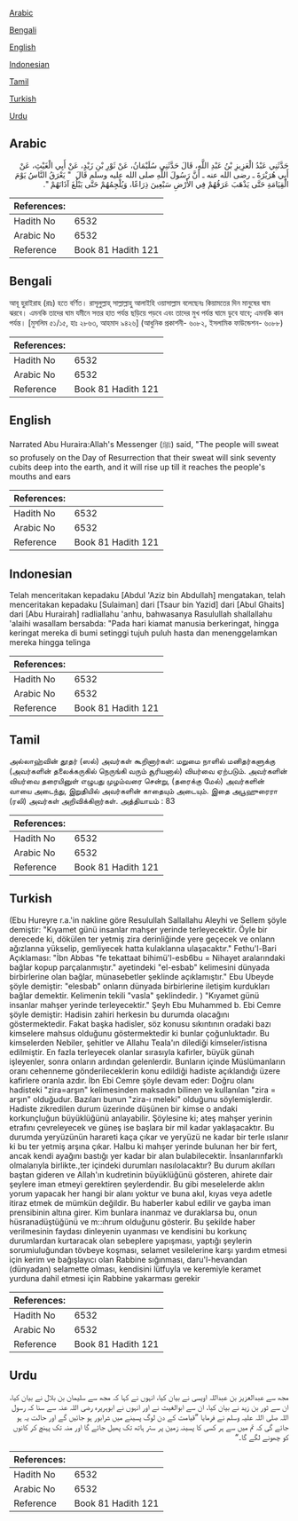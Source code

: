 [Arabic](#arabic)

[Bengali](#bengali)

[English](#english)

[Indonesian](#indonesian)

[Tamil](#tamil)

[Turkish](#turkish)

[Urdu](#urdu)

## Arabic


<div dir="rtl" lang="ar" style={{fontSize:'larger',backgroundColor:'#f8f9fa',padding:20}}>
حَدَّثَنِي عَبْدُ الْعَزِيزِ بْنُ عَبْدِ اللَّهِ، قَالَ حَدَّثَنِي سُلَيْمَانُ، عَنْ ثَوْرِ بْنِ زَيْدٍ، عَنْ أَبِي الْغَيْثِ، عَنْ أَبِي هُرَيْرَةَ ـ رضى الله عنه ـ أَنَّ رَسُولَ اللَّهِ صلى الله عليه وسلم قَالَ ‏ "‏ يَعْرَقُ النَّاسُ يَوْمَ الْقِيَامَةِ حَتَّى يَذْهَبَ عَرَقُهُمْ فِي الأَرْضِ سَبْعِينَ ذِرَاعًا، وَيُلْجِمُهُمْ حَتَّى يَبْلُغَ آذَانَهُمْ ‏"‏‏.‏
</div>
<div style={{backgroundColor:'#f8f9fa',padding:20, marginBottom: 10}}><table> <thead> <tr> <th>References:</th> <th></th> </tr> </thead> <tbody><tr><td>Hadith No</td><td>6532</td></tr><tr><td>Arabic No</td><td>6532</td></tr><tr><td>Reference</td><td>Book 81 Hadith 121</td></tr></tbody></table></div>

## Bengali


<div dir="ltr" lang="bn" style={{fontSize:'larger',backgroundColor:'#f8f9fa',padding:20}}>
আবূ হুরাইরাহ (রাঃ) হতে বর্ণিত। রাসূলুল্লাহ্ সাল্লাল্লাহু আলাইহি ওয়াসাল্লাম বলেছেনঃ কিয়ামতের দিন মানুষের ঘাম ঝরবে। এমনকি তাদের ঘাম যমীনে সত্তর হাত পর্যন্ত ছড়িয়ে পড়বে এবং তাদের মুখ পর্যন্ত ঘামে ডুবে যাবে; এমনকি কান পর্যন্ত। [মুসলিম ৫১/১৫, হাঃ ২৮৬৩, আহমাদ ৯৪২৬] (আধুনিক প্রকাশনী- ৬০৮২, ইসলামিক ফাউন্ডেশন- ৬০৮৮)
</div>
<div style={{backgroundColor:'#f8f9fa',padding:20, marginBottom: 10}}><table> <thead> <tr> <th>References:</th> <th></th> </tr> </thead> <tbody><tr><td>Hadith No</td><td>6532</td></tr><tr><td>Arabic No</td><td>6532</td></tr><tr><td>Reference</td><td>Book 81 Hadith 121</td></tr></tbody></table></div>

## English


<div dir="ltr" lang="en" style={{fontSize:'larger',backgroundColor:'#f8f9fa',padding:20}}>
Narrated Abu Huraira:Allah's Messenger (ﷺ) said, "The people will sweat so profusely on the Day of Resurrection that their sweat will sink seventy cubits deep into the earth, and it will rise up till it reaches the people's mouths and ears
</div>
<div style={{backgroundColor:'#f8f9fa',padding:20, marginBottom: 10}}><table> <thead> <tr> <th>References:</th> <th></th> </tr> </thead> <tbody><tr><td>Hadith No</td><td>6532</td></tr><tr><td>Arabic No</td><td>6532</td></tr><tr><td>Reference</td><td>Book 81 Hadith 121</td></tr></tbody></table></div>

## Indonesian


<div dir="ltr" lang="id" style={{fontSize:'larger',backgroundColor:'#f8f9fa',padding:20}}>
Telah menceritakan kepadaku [Abdul 'Aziz bin Abdullah] mengatakan, telah menceritakan kepadaku [Sulaiman] dari [Tsaur bin Yazid] dari [Abul Ghaits] dari [Abu Hurairah] radliallahu 'anhu, bahwasanya Rasulullah shallallahu 'alaihi wasallam bersabda: "Pada hari kiamat manusia berkeringat, hingga keringat mereka di bumi setinggi tujuh puluh hasta dan menenggelamkan mereka hingga telinga
</div>
<div style={{backgroundColor:'#f8f9fa',padding:20, marginBottom: 10}}><table> <thead> <tr> <th>References:</th> <th></th> </tr> </thead> <tbody><tr><td>Hadith No</td><td>6532</td></tr><tr><td>Arabic No</td><td>6532</td></tr><tr><td>Reference</td><td>Book 81 Hadith 121</td></tr></tbody></table></div>

## Tamil


<div dir="ltr" lang="ta" style={{fontSize:'larger',backgroundColor:'#f8f9fa',padding:20}}>
அல்லாஹ்வின் தூதர் (ஸல்) அவர்கள் கூறினார்கள்: மறுமை நாளில் மனிதர்களுக்கு (அவர்களின் தலைக்கருகில் நெருங்கி வரும் சூரியனால்) வியர்வை ஏற்படும். அவர்களின் வியர்வை தரையினுள் எழுபது முழம்வரை சென்று, (தரைக்கு மேல்) அவர்களின் வாயை அடைந்து, இறுதியில் அவர்களின் காதையும் அடையும். இதை அபூஹுரைரா (ரலி) அவர்கள் அறிவிக்கிறார்கள். அத்தியாயம் : 83
</div>
<div style={{backgroundColor:'#f8f9fa',padding:20, marginBottom: 10}}><table> <thead> <tr> <th>References:</th> <th></th> </tr> </thead> <tbody><tr><td>Hadith No</td><td>6532</td></tr><tr><td>Arabic No</td><td>6532</td></tr><tr><td>Reference</td><td>Book 81 Hadith 121</td></tr></tbody></table></div>

## Turkish


<div dir="ltr" lang="tr" style={{fontSize:'larger',backgroundColor:'#f8f9fa',padding:20}}>
(Ebu Hureyre r.a.'in nakline göre Resulullah Sallallahu Aleyhi ve Sellem şöyle demiştir: "Kıyamet günü insanlar mahşer yerinde terleyecektir. Öyle bir derecede ki, dökülen ter yetmiş zira derinliğinde yere geçecek ve onlann ağızlanna yükselip, gemliyecek hatta kulaklanna ulaşacaktır." Fethu'l-Bari Açıklaması: "İbn Abbas "fe tekattaat bihimü'l-esb6bu = Nihayet aralarındaki bağlar kopup parçalanmıştır." ayetindeki "el-esbab" kelimesini dünyada birbirlerine olan bağlar, münasebetler şeklinde açıklamıştır." Ebu Ubeyde şöyle demiştir: "elesbab" onların dünyada birbirlerine iletişim kurdukları bağlar demektir. Kelimenin tekili "vasla" şeklindedir. ) "Kıyamet günü insanlar mahşer yerinde terleyecektir." Şeyh Ebu Muhammed b. Ebi Cemre şöyle demiştir: Hadisin zahiri herkesin bu durumda olacağını göstermektedir. Fakat başka hadisler, söz konusu sıkıntının oradaki bazı kimselere mahsus olduğunu göstermektedir ki bunlar çoğunluktadır. Bu kimselerden Nebiler, şehitler ve Allahu Teala'ın dilediği kimseler/istisna edilmiştir. En fazla terleyecek olanlar sırasıyla kafirler, büyük günah işleyenler, sonra onların ardından gelenlerdir. Bunların içinde Müslümanların oranı cehenneme gönderileceklerin konu edildiği hadiste açıklandığı üzere kafirlere oranla azdır. İbn Ebi Cemre şöyle devam eder: Doğru olanı hadisteki "zira=arşın" kelimesinden maksadın bilinen ve kullanılan "zira = arşın" olduğudur. Bazıları bunun "zira-ı meleki" olduğunu söylemişlerdir. Hadiste zikredilen durum üzerinde düşünen bir kimse o andaki korkunçluğun büyüklüğünü anlayabilir. Şöylesine ki; ateş mahşer yerinin etrafını çevreleyecek ve güneş ise başlara bir mil kadar yaklaşacaktır. Bu durumda yeryüzünün harareti kaça çıkar ve yeryüzü ne kadar bir terle ıslanır ki bu ter yetmiş arşına çıkar. Halbu ki mahşer yerinde bulunan her bir fert, ancak kendi ayağını bastığı yer kadar bir alan bulabilecektir. İnsanlarınfarklı olmalarıyla birlikte.,ter içindeki durumları nasılolacaktır? Bu durum akılları baştan gideren ve Allah'ın kudretinin büyüklüğünü gösteren, ahirete dair şeylere iman etmeyi gerektiren şeylerdendir. Bu gibi meselelerde aklın yorum yapacak her hangi bir alanı yoktur ve buna akıl, kıyas veya adetle itiraz etmek de mümkün değildir. Bu haberler kabul edilir ve gayba iman prensibinin altına girer. Kim bunlara inanmaz ve duraklarsa bu, onun hüsranadüştüğünü ve m::ıhrum olduğunu gösterir. Bu şekilde haber verilmesinin faydası dinleyenin uyanması ve kendisini bu korkunç durumlardan kurtaracak olan sebeplere yapışması, yaptığı şeylerin sorumiuluğundan tövbeye koşması, selamet vesilelerine karşı yardım etmesi için kerim ve bağışlayıcı olan Rabbine sığınması, daru'l-hevandan (dünyadan) selamette olması, kendisini lütfuyla ve keremiyle keramet yurduna dahil etmesi için Rabbine yakarması gerekir
</div>
<div style={{backgroundColor:'#f8f9fa',padding:20, marginBottom: 10}}><table> <thead> <tr> <th>References:</th> <th></th> </tr> </thead> <tbody><tr><td>Hadith No</td><td>6532</td></tr><tr><td>Arabic No</td><td>6532</td></tr><tr><td>Reference</td><td>Book 81 Hadith 121</td></tr></tbody></table></div>

## Urdu


<div dir="rtl" lang="ur" style={{fontSize:'larger',backgroundColor:'#f8f9fa',padding:20}}>
مجھ سے عبدالعزیز بن عبداللہ اویسی نے بیان کیا، انہوں نے کہا کہ مجھ سے سلیمان بن بلال نے بیان کیا، ان سے ثور بن زید نے بیان کیا، ان سے ابوالغیث نے اور انہوں نے ابوہریرہ رضی اللہ عنہ سے سنا کہ رسول اللہ صلی اللہ علیہ وسلم نے فرمایا ”قیامت کے دن لوگ پسینے میں شرابور ہو جائیں گے اور حالت یہ ہو جائے گی کہ تم میں سے ہر کسی کا پسینہ زمین پر ستر ہاتھ تک پھیل جائے گا اور منہ تک پہنچ کر کانوں کو چھونے لگے گا۔“
</div>
<div style={{backgroundColor:'#f8f9fa',padding:20, marginBottom: 10}}><table> <thead> <tr> <th>References:</th> <th></th> </tr> </thead> <tbody><tr><td>Hadith No</td><td>6532</td></tr><tr><td>Arabic No</td><td>6532</td></tr><tr><td>Reference</td><td>Book 81 Hadith 121</td></tr></tbody></table></div>